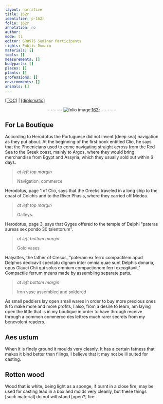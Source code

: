 ```yaml
---
layout: narrative
title: 162r
identifier: p-162r
folio: 162r
annotation: no
author:
mode: tl
editor: GR8975 Seminar Participants
rights: Public Domain
materials: []
tools: []
measurements: []
bodyparts: []
places: []
plants: []
professions: []
environments: []
animals: []
---
```


<p><a href="{{ site.baseurl }}/translation/">[TOC]</a> | <a href="{{ site.baseurl }}/texts/p-162r_tc/">[diplomatic]</a></p><div class="folio" align="center">- - - - - <a href="http://gallica.bnf.fr/ark:/12148/btv1b10500001g/f329.item.r=" target="_blank"><img src="https://cu-mkp.github.io/2017-workshop-edition/assets/photo-icon.png" alt="folio image: " style="display:inline-block; margin-bottom:-3px;"/>162r</a> - - - - - </div>  
  

## For La Boutique

 
 According to Herodotus the Portuguese did not invent [deep sea] navigation as they put about. At the beginning of the first book entitled Clio, he says that the Phoenicians used to come navigating straight across from the Red Sea to the Greek coast, mainly to Argos, where they would bring merchandise from Egypt and Assyria, which they usually sold out within 6 days.
 
> *at left top margin*
> 
> 
>   Navigation, commerce
 
 Herodotus, page 1 of Clio, says that the Greeks traveled in a long ship to the coast of Colchis and to the River Phasis, where they carried off Medea.
 
> *at left top margin*
> 
> 
>   Galleys.
 
 Herodotus, page 3, says that Gyges offered to the temple of Delphi "pateras aureas sex pondo 30 talentorum".
 
> *at left bottom margin*
> 
> 
>   Gold vases
 
 Halyattes, the father of Cresus, "pateram ex ferro compactilem apud Delphos dedicavit spectatu dignam inter omnia quae sunt Delphis donaria, opus Glauci Chii qui solus omnium compactionem ferri excogitavit." Compactile ferrum means made by assembling separate parts.
 
> *at left bottom margin*
> 
> 
>   Iron vase assembled and soldered
 
<span class="m"> </span>As small peddlers lay open small wares in order to buy more precious ones & to make more and more profits, I also, from a desire to learn, am laying open the little that is in my boutique in order to <span class="del">have through</span> receive through a common commerce des lettres much rarer secrets from my benevolent readers.
 
 
  

##  Aes ustum 

 
 When it is finely ground it moulds very cleanly. It has a certain fatness that makes it bind better than filings, I believe that it may not be ill suited for casting.
 
 
  

##  Rotten wood

 
 Wood that is white, being light as a sponge, if burnt in a close fire, may be used for casting lead in a box and molds very cleanly, but these things [such material] do not withstand [open?] fire. 
 
